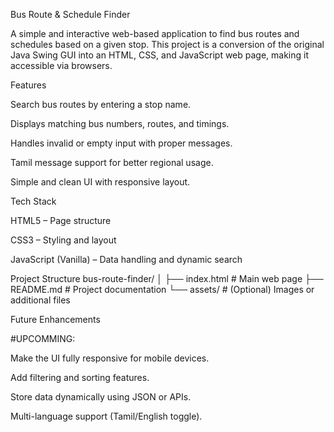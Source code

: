 Bus Route & Schedule Finder

A simple and interactive web-based application to find bus routes and schedules based on a given stop. This project is a conversion of the original Java Swing GUI into an HTML, CSS, and JavaScript web page, making it accessible via browsers.

Features

Search bus routes by entering a stop name.

Displays matching bus numbers, routes, and timings.

Handles invalid or empty input with proper messages.

Tamil message support for better regional usage.

Simple and clean UI with responsive layout.

Tech Stack

HTML5 – Page structure

CSS3 – Styling and layout

JavaScript (Vanilla) – Data handling and dynamic search

Project Structure
bus-route-finder/
│
├── index.html   # Main web page
├── README.md    # Project documentation
└── assets/      # (Optional) Images or additional files

Future Enhancements

#UPCOMMING:

Make the UI fully responsive for mobile devices.

Add filtering and sorting features.

Store data dynamically using JSON or APIs.

Multi-language support (Tamil/English toggle).
